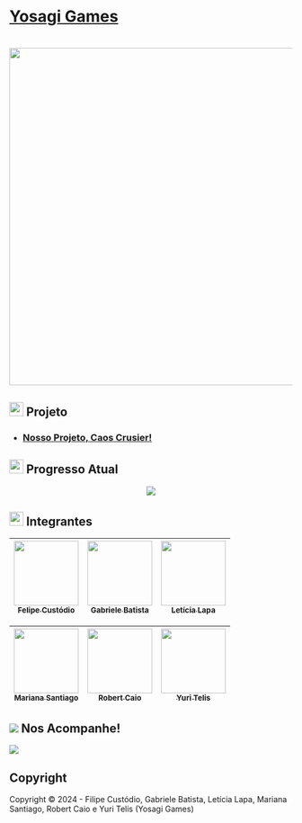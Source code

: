 # <a href="https://github.com/YosagiGames/YosagiGames/wiki"> Yosagi Games <a>
<div align="center">
  
# <img height="600" src="https://github.com/YosagiGames/YosagiGames/assets/167644556/dc37a419-4535-4d62-a238-e337a7c5eff5">

</div>

## <img height="25" src="https://github.com/YosagiGames/YosagiGames/assets/167644556/a602978c-bff4-4cdf-8e4f-675de22c7932"> Projeto

- ### <a href="https://github.com/YosagiGames/YosagiGames/wiki/Caos-Cruiser"> Nosso Projeto, Caos Crusier! <a>

## <img height="25" src="https://stardewvalleywiki.com/mediawiki/images/4/47/Calendar_Flag_Anim.gif"> Progresso Atual

  <p align = "center">
  <img src="http://img.shields.io/static/v1?label=STATUS&message=FINALIZADO&color=darkgreen&style=for-the-badge"/>
  </p>

## <img height="25" src="https://github.com/YosagiGames/YosagiGames/assets/167644556/089c5bcd-2882-4178-8ce1-5032ec731fe1"> Integrantes


<div align="center">
  
| [<img src="https://avatars.githubusercontent.com/u/127852282?v=4" width=115><br><sub>Felipe Custódio</sub>](https://github.com/FilipeCGEtec) | [<img src="https://avatars.githubusercontent.com/u/127897913?v=4" width=115><br><sub>Gabriele Batista</sub>](https://github.com/Gabriele-sousa) | [<img src="https://avatars.githubusercontent.com/u/128638269?s=400&u=7a7b5e528817cecb076a126a6345e7f9701aa536&v=4" width=115><br><sub>Letícia Lapa</sub>](https://github.com/LehLapa) |
| :---: | :---: | :---: 

| [<img src="https://avatars.githubusercontent.com/u/127640439?v=4" width=115><br><sub>Mariana Santiago</sub>](https://github.com/MariSantiago0) | [<img src="https://avatars.githubusercontent.com/u/127865166?v=4" width=115><br><sub>Robert Caio</sub>](https://github.com/Rob3rt2) | [<img src="https://avatars.githubusercontent.com/u/128494725?v=4" width=115><br><sub>Yuri Telis</sub>](https://github.com/yuritelis) |
| :---: | :---: | :---: 
  
</div>

## <img src="https://terraria.wiki.gg/images/3/3d/Emote_Weather_Rainbow.gif"> Nos Acompanhe!
<a href="https://www.instagram.com/yosagi.games/" target="_blanck"> <img src="https://img.shields.io/badge/Instagram-E4405F?style=for-the-badge&logo=instagram&logoColor=white"></a>

## Copyright
Copyright ©️ 2024 - Filipe Custódio, Gabriele Batista, Letícia Lapa, Mariana Santiago, Robert Caio e Yuri Telis (Yosagi Games)
